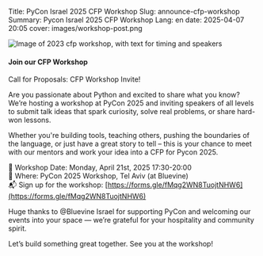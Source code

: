 Title: PyCon Israel 2025 CFP Workshop
Slug: announce-cfp-workshop
Summary: Pycon Israel 2025 CFP Workshop
Lang: en
date: 2025-04-07 20:05
cover: images/workshop-post.png

![Image of 2023 cfp workshop, with text for timing and speakers]({static}/images/workshop-post.png)

#### Join our CFP Workshop
Call for Proposals: CFP Workshop Invite!

Are you passionate about Python and excited to share what you know?
We’re hosting a workshop at PyCon 2025 and inviting speakers of all
levels to submit talk ideas that spark curiosity, solve real problems,
or share hard-won lessons.

Whether you're building tools, teaching others, pushing the boundaries
of the language, or just have a great story to tell – this is your
chance to meet with our mentors and work your idea into a CFP for
Pycon 2025.

📆 Workshop Date: Monday, April 21st, 2025 17:30-20:00  
📍 Where: PyCon 2025 Workshop, Tel Aviv (at Bluevine)  
📬 Sign up for the workshop:  [https://forms.gle/fMqg2WN8TuojtNHW6](https://forms.gle/fMqg2WN8TuojtNHW6)

Huge thanks to @Bluevine Israel for supporting PyCon and welcoming our
events into your space — we’re grateful for your hospitality and
community spirit.

Let’s build something great together. See you at the workshop!
